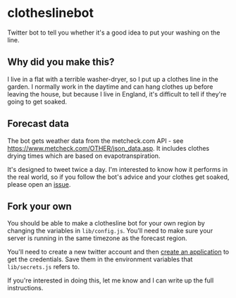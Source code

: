 # clotheslinebot
Twitter bot to tell you whether it's a good idea to put your washing on the line.

## Why did you make this?
I live in a flat with a terrible washer-dryer, so I put up a clothes line in the garden. I normally work in the daytime and can hang clothes up before leaving the house, but because I live in England, it's difficult to tell if they're going to get soaked.

## Forecast data
The bot gets weather data from the metcheck.com API - see https://www.metcheck.com/OTHER/json_data.asp. It includes clothes drying times which are based on evapotranspiration.

It's designed to tweet twice a day. I'm interested to know how it performs in the real world, so if you follow the bot's advice and your clothes get soaked, please open an [issue](https://github.com/thedanwoods/clotheslinebot/issues).

## Fork your own
You should be able to make a clothesline bot for your own region by changing the variables in ``lib/config.js``. You'll need to make sure your server is running in the same timezone as the forecast region.

You'll need to create a new twitter account and then [create an application](https://apps.twitter.com/app/new) to get the credentials. Save them in the environment variables that ``lib/secrets.js`` refers to.

If you're interested in doing this, let me know and I can write up the full instructions.
